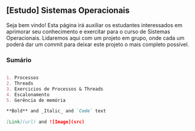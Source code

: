 ## [Estudo] Sistemas Operacionais

Seja bem vindo! Esta página irá auxiliar os estudantes interessados em aprimorar seu conhecimento e exercitar para o curso de Sistemas Operacionais. 
Lidaremos aqui com um projeto em grupo, onde cada um poderá dar um commit para deixar este projeto o mais completo possível.



### Sumário


```markdown

1. Processos
2. Threads
3. Exercicios de Processos & Threads
4. Escalonamento
5. Gerência de memória

**Bold** and _Italic_ and `Code` text

[Link](url) and ![Image](src)
```




